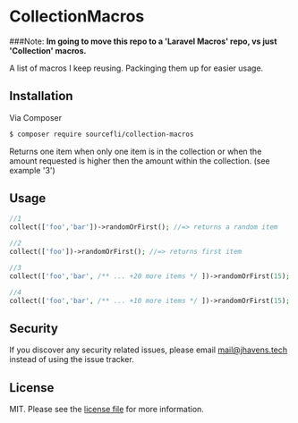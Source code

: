 # CollectionMacros

###Note: 
**Im going to move this repo to a 'Laravel Macros' repo, vs just 'Collection' macros.**

A list of macros I keep reusing. Packinging them up for easier usage.

## Installation

Via Composer

``` bash
$ composer require sourcefli/collection-macros
```

Returns one item when only one item is in the collection or when the amount requested is higher then the amount within the collection. (see example '3')

## Usage
```php
//1
collect(['foo','bar'])->randomOrFirst(); //=> returns a random item

//2
collect(['foo'])->randomOrFirst(); //=> returns first item

//3
collect(['foo','bar', /** ... +20 more items */ ])->randomOrFirst(15); //=> returns 15 random items

//4
collect(['foo','bar', /** ... +10 more items */ ])->randomOrFirst(15); //=> returns a random item (since amount requested is higher than the amount in the collection)
```

## Security

If you discover any security related issues, please email mail@jhavens.tech instead of using the issue tracker.

## License

MIT. Please see the [license file](license.md) for more information.


